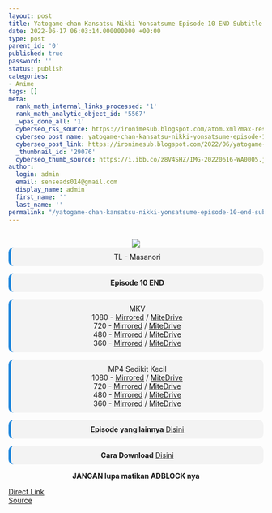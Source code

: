 ```yaml
---
layout: post
title: Yatogame-chan Kansatsu Nikki Yonsatsume Episode 10 END Subtitle Indonesia
date: 2022-06-17 06:03:14.000000000 +00:00
type: post
parent_id: '0'
published: true
password: ''
status: publish
categories:
- Anime
tags: []
meta:
  rank_math_internal_links_processed: '1'
  rank_math_analytic_object_id: '5567'
  _wpas_done_all: '1'
  cyberseo_rss_source: https://ironimesub.blogspot.com/atom.xml?max-results=150
  cyberseo_post_name: yatogame-chan-kansatsu-nikki-yonsatsume-episode-10-end-subtitle-indonesia
  cyberseo_post_link: https://ironimesub.blogspot.com/2022/06/yatogame-chan-kansatsu-nikki-yonsatsume_16.html
  _thumbnail_id: '29076'
  cyberseo_thumb_source: https://i.ibb.co/z8V4SHZ/IMG-20220616-WA0005.jpg
author:
  login: admin
  email: senseads014@gmail.com
  display_name: admin
  first_name: ''
  last_name: ''
permalink: "/yatogame-chan-kansatsu-nikki-yonsatsume-episode-10-end-subtitle-indonesia/"
---
```

<p><meta content=" TL - Masanori Episode 10 END MKV 1080 - Mirrored / MiteDrive 720 - Mirrored / MiteDrive 480 - Mirrored / MiteDrive 360 - ..." name="twitter:description" /></p>
<div style="text-align: center;">
<br />
<img src="{{ site.baseurl }}/assets/2022/06/IMG-20220616-WA0005.jpg" />
<div style="-moz-border-radius: 10px; -webkit-border-radius: 10px; background-color: #f3f3f3; border-left: 5px solid #2288dd; border-radius: 10px; padding: 10px; t-align: left;">
TL - Masanori</div>
<p></p>
<div style="-moz-border-radius: 10px; -webkit-border-radius: 10px; background-color: #f3f3f3; border-left: 5px solid #2288dd; border-radius: 10px; padding: 10px; t-align: left;">
<strong>Episode 10 END</strong> </div>
<p></p>
<div style="-moz-border-radius: 10px; -webkit-border-radius: 10px; background-color: #f3f3f3; border-left: 5px solid #2288dd; border-radius: 10px; padding: 10px; t-align: left;">
MKV<br />
1080 - <a href="https://mir.cr/1Y3BUWXP">Mirrored</a> / <a href="https://mitedrive.my.id/view/fe7f31f1f01d400">MiteDrive</a><br />
720 - <a href="https://mir.cr/1YWUMB1K">Mirrored</a> / <a href="https://mitedrive.my.id/view/9e3c3e18932a1af">MiteDrive</a><br />
480 - <a href="https://mir.cr/18TI0VO5">Mirrored</a> / <a href="https://mitedrive.my.id/view/27a7681d07c059e">MiteDrive</a><br />
360 - <a href="https://mir.cr/CUITVFSX">Mirrored</a> / <a href="https://mitedrive.my.id/view/aa206914ee258a0">MiteDrive</a>
</div>
<p></p>
<div style="-moz-border-radius: 10px; -webkit-border-radius: 10px; background-color: #f3f3f3; border-left: 5px solid #2288dd; border-radius: 10px; padding: 10px; t-align: left;">
MP4 Sedikit Kecil<br />
1080 - <a href="https://mir.cr/MIJ2VFLI">Mirrored</a> / <a href="https://mitedrive.my.id/view/919c7cc">MiteDrive</a><br />
720 - <a href="https://mir.cr/1NZVV1BL">Mirrored</a> / <a href="https://mitedrive.my.id/view/3c35dcf419f5b39">MiteDrive</a><br />
480 - <a href="https://mir.cr/XYTU1R62">Mirrored</a> / <a href="https://mitedrive.my.id/view/e084514a224e96d">MiteDrive</a><br />
360 - <a href="https://mir.cr/1UEHABE3">Mirrored</a> / <a href="https://mitedrive.my.id/view/6f3fbd3e559c11a">MiteDrive</a>
</div>
<p>
<div style="-moz-border-radius: 10px; -webkit-border-radius: 10px; background-color: #f3f3f3; border-left: 5px solid #2288dd; border-radius: 10px; padding: 10px; t-align: left;">
<strong>Episode yang lainnya</strong> <a href="https://ironimesub.blogspot.com/p/yatogame-chan-kansatsu-nikki-yonsatsume.html">Disini</a>
</div>
<p></p>
<div style="-moz-border-radius: 10px; -webkit-border-radius: 10px; background-color: #f3f3f3; border-left: 5px solid #2288dd; border-radius: 10px; padding: 10px; t-align: left;">
<strong>Cara Download</strong> <a href="https://ironimesub.blogspot.com/2022/04/cara-mendownload-di-mirrored.html">Disini</a>
</div>
<p><strong>JANGAN lupa matikan ADBLOCK nya</strong></p>
</div>
<link rel="stylesheet" href="https://cdnjs.cloudflare.com/ajax/libs/font-awesome/4.7.0/css/font-awesome.min.css" />
<div class="divbtn"> <a href="https://handymansurrender.com/fihup8buzv?key=94550f7ce39444073321dde3b8782f97" class="btn"><i class="fa fa-download"></i> Direct Link</a> <br /><a href="https://ironimesub.blogspot.com/2022/06/yatogame-chan-kansatsu-nikki-yonsatsume_16.html">Source</a> </div>
